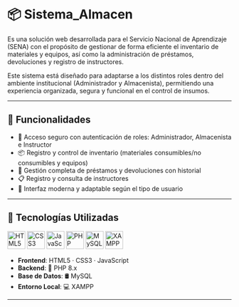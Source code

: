 # 📦 Sistema_Almacen

Es una solución web desarrollada para el Servicio Nacional de Aprendizaje (SENA) con el propósito de gestionar de forma eficiente el inventario de materiales y equipos, así como la administración de préstamos, devoluciones y registro de instructores.

Este sistema está diseñado para adaptarse a los distintos roles dentro del ambiente institucional (Administrador y Almacenista), permitiendo una experiencia organizada, segura y funcional en el control de insumos.

---

## 🚀 Funcionalidades

- 🔐 Acceso seguro con autenticación de roles: Administrador, Almacenista e Instructor  
- 📦 Registro y control de inventario (materiales consumibles/no consumibles y equipos)  
- 🔄 Gestión completa de préstamos y devoluciones con historial  
- 📋 Registro y consulta de instructores  
- 🎯 Interfaz moderna y adaptable según el tipo de usuario  

---

## 🧱 Tecnologías Utilizadas

<p align="left">
  <img src="https://cdn.jsdelivr.net/gh/devicons/devicon/icons/html5/html5-original.svg" alt="HTML5" width="40" />
  <img src="https://cdn.jsdelivr.net/gh/devicons/devicon/icons/css3/css3-original.svg" alt="CSS3" width="40" />
  <img src="https://cdn.jsdelivr.net/gh/devicons/devicon/icons/javascript/javascript-original.svg" alt="JavaScript" width="40" />
  <img src="https://cdn.jsdelivr.net/gh/devicons/devicon/icons/php/php-original.svg" alt="PHP" width="40" />
  <img src="https://cdn.jsdelivr.net/gh/devicons/devicon/icons/mysql/mysql-original.svg" alt="MySQL" width="40" />
  <img src="https://upload.wikimedia.org/wikipedia/commons/8/8d/XAMPP_logo.svg" alt="XAMPP" width="40" />
</p>

- **Frontend**: HTML5 · CSS3 · JavaScript  
- **Backend**: 🐘 PHP 8.x  
- **Base de Datos**: 🛢️ MySQL  
- **Entorno Local**: 💻 XAMPP  

---

